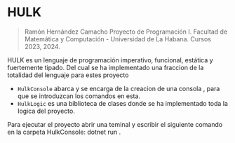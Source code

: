 # HULK

> Ramón Hernández Camacho
> Proyecto de Programación I. 
> Facultad de Matemática y Computación - Universidad de La Habana.
> Cursos 2023, 2024.

HULK es un lenguaje de programación imperativo, funcional, estática y fuertemente tipado. Del cual se ha implementado una fraccion de la totalidad del lenguaje para estes proyecto

- `HulkConsole` abarca y se encarga de la creacion de una consola , para que se introduzcan los comandos en esta.
- `HulkLogic` es una biblioteca de clases donde se ha implementado toda la logica del proyecto.

Para ejecutar el proyecto abrir una teminal y escribir el siguiente comando en la carpeta HulkConsole: dotnet run .



